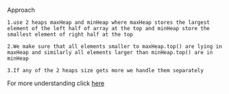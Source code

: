 Approach

    1.use 2 heaps maxHeap and minHeap where maxHeap stores the largest element of the left half of array at the top and minHeap store the smallest element of right half at the top

    2.We make sure that all elements smaller to maxHeap.top() are lying in maxHeap and similarly all elements larger than minHeap.top() are in minHeap

    3.If any of the 2 heaps size gets more we handle them separately

For more understanding click [here](https://www.youtube.com/watch?v=Yv2jzDzYlp8)

[](sample1.png)
[](sample2.png)